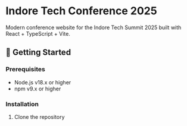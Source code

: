 # Indore Tech Conference 2025

Modern conference website for the Indore Tech Summit 2025 built with React + TypeScript + Vite.

## 🚀 Getting Started

### Prerequisites
- Node.js v18.x or higher
- npm v9.x or higher

### Installation
1. Clone the repository

